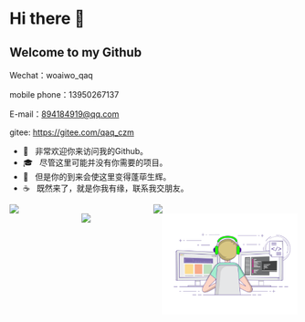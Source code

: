 # Hi there 👋

## Welcome to my Github



Wechat：woaiwo_qaq

mobile phone：13950267137

E-mail：894184919@qq.com

gitee: https://gitee.com/qaq_czm




- 🤔 &nbsp; 非常欢迎你来访问我的Github。<br>
- 🎓 &nbsp; 尽管这里可能并没有你需要的项目。<br>
- 💼 &nbsp; 但是你的到来会使这里变得蓬荜生辉。<br>
- ☕ &nbsp; 既然来了，就是你我有缘，联系我交朋友。 <br>

<!-- ![unswervingly's github stats](https://github-readme-stats.vercel.app/api?username=unswervingly&hide=[%22issues%22]&show_icons=true)  -->

<!-- ![Top Langs](https://github-readme-stats.vercel.app/api/top-langs/?username=unswervingly)  -->

<p>
 <img align="left" width="50%" src="https://github-readme-stats.vercel.app/api?username=unswervingly&hide=[%22issues%22]&show_icons=true" />

<img align="left" width="50%" src="https://github-readme-stats.vercel.app/api/top-langs/?username=unswervingly&layout=compact&hide=glsl" />
</p>

<img align="right" alt="GIF" src="https://raw.githubusercontent.com/devSouvik/devSouvik/master/gif3.gif" width="47%"/>
<p align = "center" >
  <img src = "https://komarev.com/ghpvc/?username=wangscaler" >
</p>
